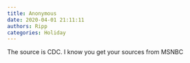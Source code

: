 ```yaml
---
title: Anonymous
date: 2020-04-01 21:11:11
authors: Ripp
categories: Holiday
---
```


 The source is CDC.   I know you get your sources from MSNBC